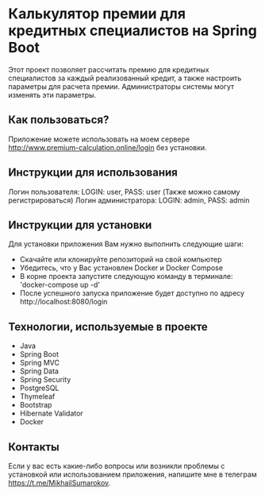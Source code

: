 # Калькулятор премии для кредитных специалистов на Spring Boot
Этот проект позволяет рассчитать премию для кредитных специалистов за каждый реализованный кредит, а также настроить параметры для расчета премии. Администраторы системы могут изменять эти параметры.

## Как пользоваться?
Приложение можете использовать на моем сервере http://www.premium-calculation.online/login без установки.

## Инструкции для использования
Логин пользователя: LOGIN: user, PASS: user (Также можно самому регистрироваться)
Логин администратора: LOGIN: admin, PASS: admin

## Инструкции для установки
Для установки приложения Вам нужно выполнить следующие шаги:

- Скачайте или клонируйте репозиторий на свой компьютер</br>
- Убедитесь, что у Вас установлен Docker и Docker Compose</br>
- В корне проекта запустите следующую команду в терминале: 'docker-compose up -d'</br>
- После успешного запуска приложение будет доступно по адресу http://localhost:8080/login

## Технологии, используемые в проекте
- Java
- Spring Boot
- Spring MVC
- Spring Data
- Spring Security
- PostgreSQL
- Thymeleaf
- Bootstrap
- Hibernate Validator
- Docker

## Контакты
Если у вас есть какие-либо вопросы или возникли проблемы с установкой или использованием приложения, напишите мне в телеграм https://t.me/MikhailSumarokov.
